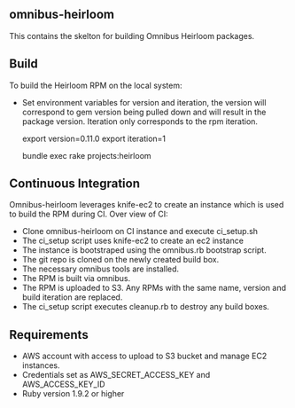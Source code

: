## omnibus-heirloom

This contains the skelton for building Omnibus Heirloom packages.

## Build

To build the Heirloom RPM on the local system:
* Set environment variables for version and iteration,
  the version will correspond to gem version being pulled down
  and will result in the package version. Iteration only corresponds
  to the rpm iteration.

    export version=0.11.0
    export iteration=1
    
    bundle exec rake projects:heirloom

## Continuous Integration

Omnibus-heirloom leverages knife-ec2 to create an instance which is used to build the RPM during CI. Over view of CI:

* Clone omnibus-heirloom on CI instance and execute ci_setup.sh
* The ci_setup script uses knife-ec2 to create an ec2 instance
* The instance is bootstraped using the omnibus.rb bootstrap script.
* The git repo is cloned on the newly created build box.
* The necessary omnibus tools are installed.
* The RPM is built via omnibus.
* The RPM is uploaded to S3. Any RPMs with the same name, version and build iteration are replaced.
* The ci_setup script executes cleanup.rb to destroy any build boxes.

## Requirements

* AWS account with access to upload to S3 bucket and manage EC2 instances.
* Credentials set as AWS_SECRET_ACCESS_KEY and AWS_ACCESS_KEY_ID
* Ruby version 1.9.2 or higher
